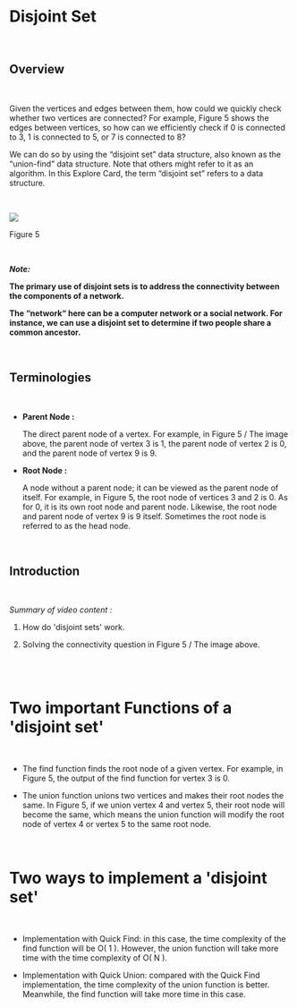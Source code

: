 # Disjoint Set

<br>

## Overview

<br>

Given the vertices and edges between them, how could we quickly check whether two vertices are connected? For example, Figure 5 shows the edges between vertices, so how can we efficiently check if 0 is connected to 3, 1 is connected to 5, or 7 is connected to 8? 

We can do so by using the “disjoint set” data structure, also known as the “union-find” data structure. Note that others might refer to it as an algorithm. In this Explore Card, the term “disjoint set” refers to a data structure.

<br>

![](https://leetcode.com/explore/learn/card/Figures/Graph_Explore/Disjoint_Set_1_edited.png)

Figure 5

<br>

***Note:***

**The primary use of disjoint sets is to address the connectivity between the components of a network.**

**The “network“ here can be a computer network or a social network. For instance, we can use a disjoint set to determine if two people share a common ancestor.**

<br>

## Terminologies

<br>

- **Parent Node :**

    The direct parent node of a vertex. For example, in Figure 5 / The image above, the parent node of vertex 3 is 1, the parent node of vertex 2 is 0, and the parent node of vertex 9 is 9.

- **Root Node :**

    A node without a parent node; it can be viewed as the parent node of itself. For example, in Figure 5, the root node of vertices 3 and 2 is 0. As for 0, it is its own root node and parent node. Likewise, the root node and parent node of vertex 9 is 9 itself. Sometimes the root node is referred to as the head node.

<br>

## Introduction

<br>

*Summary of video content :*

1. How do 'disjoint sets' work.

2. Solving the connectivity question in Figure 5 / The image above.

<br>

<br>

# Two important Functions of a 'disjoint set'

<br>

- The find function finds the root node of a given vertex. For example, in Figure 5, the output of the find function for vertex 3 is 0.

- The union function unions two vertices and makes their root nodes the same. In Figure 5, if we union vertex 4 and vertex 5, their root node will become the same, which means the union function will modify the root node of vertex 4 or vertex 5 to the same root node.

<br>

# Two ways to implement a 'disjoint set'

<br>

- Implementation with Quick Find: in this case, the time complexity of the find function will be O( 1 ). However, the union function will take more time with the time complexity of O( N ).

- Implementation with Quick Union: compared with the Quick Find implementation, the time complexity of the union function is better. Meanwhile, the find function will take more time in this case.

<br>

